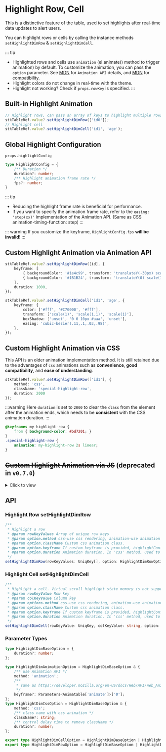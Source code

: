 # Highlight Row, Cell

This is a distinctive feature of the table, used to set highlights after real-time data updates to alert users.

You can highlight rows or cells by calling the instance methods `setHighlightDimRow` & `setHighlightDimCell`.

::: tip 
* Highlighted rows and cells use `animation` (el.animate() method to trigger animation) by default. To customize the animation, you can pass the `option` parameter. See [MDN](https://developer.mozilla.org/en-US/docs/Web/API/Web_Animations_API) for `Animation API` details, and [MDN](https://developer.mozilla.org/en-US/docs/Web/API/Element/animate#browser_compatibility) for compatibility.
* Highlight colors do not change in real-time with the theme.
* Highlight not working? Check if `props.rowKey` is specified.
:::


## Built-in Highlight Animation

```ts
// Highlight rows, can pass an array of keys to highlight multiple rows at once for better performance
stkTableRef.value?.setHighlightDimRow(['id0']); 
// Highlight cell
stkTableRef.value?.setHighlightDimCell('id1', 'age');
```
<demo vue="advanced/highlight/Highlight.vue"></demo>

## Global Highlight Configuration
`props.highlightConfig`

```ts
type HighlightConfig = {
    /** Duration */
    duration?: number;
    /** Highlight animation frame rate */
    fps?: number;
}

```
::: tip
- Reducing the highlight frame rate is beneficial for performance.
- If you want to specify the animation frame rate, refer to the `easing: 'step(xx)'` implementation of the Animation API. (Same as CSS animation-timing-function: step)
:::

::: warning
If you customize the keyframe, `HighlightConfig.fps` **will be invalid**!
:::



## Custom Highlight Animation via Animation API
```ts
stkTableRef.value?.setHighlightDimRow([id], {
    keyframe: [
        { backgroundColor: '#1e4c99', transform: 'translateY(-30px) scale(0.6)', opacity: 0, easing: 'cubic-bezier(.11,.1,.03,.98)' },
        { backgroundColor: '#1B1B24', transform: 'translateY(0) scale(1)', opacity: 1 },
    ],
    duration: 1000,
});

stkTableRef.value?.setHighlightDimCell('id1', 'age', {
    keyframe: {
        color: ['#fff', '#C70000', '#fff'],
        transform: ['scale(1)', 'scale(1.1)', 'scale(1)'],
        boxShadow: ['unset', '0 0 10px #aaa', 'unset'],
        easing: 'cubic-bezier(.11,.1,.03,.98)',
    },
});
```

<demo vue="advanced/highlight/HighlightAnimation.vue"></demo>

## Custom Highlight Animation via CSS
This API is an older animation implementation method. It is still retained due to the advantages of `css` animations such as **convenience**, **good compatibility**, and **ease of understanding**.

```ts
stkTableRef.value?.setHighlightDimRow(['id1'], { 
    method: 'css',
    className: 'special-highlight-row',
    duration: 2000
});
```
:::warning
Here `duration` is set to `2000` to clear the `class` from the element after the animation ends, which needs to be **consistent** with the CSS animation duration.
:::
```css
@keyframes my-highlight-row {
    from { background-color: #bd7201; }
}
.special-highlight-row {
    animation: my-highlight-row 2s linear;
}

```
<demo vue="advanced/highlight/HighlightCss.vue"></demo>

## ~~Custom Highlight Animation via JS~~ (deprecated in `v0.7.0`)
<details>
<summary>
    Click to view
</summary>
<pre>
stkTableRef.value?.setHighlightDimRow(['id1'], { 
    method: 'js',
    duration: 2000
});
</pre>
Not recommended as it requires manual color calculation and has poor performance. Depends on `d3-interpolate`.
</details>


## API

### Highlight Row  setHighlightDimRow
```ts
/**
 * Highlight a row
 * @param rowKeyValues Array of unique row keys
 * @param option.method css-use css rendering, animation-use animation api. Default animation
 * @param option.className Custom css animation class.
 * @param option.keyframe If custom keyframe is provided, highlightConfig.fps will be invalid.
 * @param option.duration Animation duration. In 'css' method, used to remove class, needs to be consistent with custom animation duration if className is provided.
 */
setHighlightDimRow(rowKeyValues: UniqKey[], option: HighlightDimRowOption = {}): void;
```

### Highlight Cell setHighlightDimCell
```ts
/**
 * Highlight a cell. Virtual scroll highlight state memory is not supported yet.
 * @param rowKeyValue Row key
 * @param colKeyValue Column key
 * @param options.method css-use css rendering, animation-use animation api. Default animation;
 * @param option.className Custom css animation class.
 * @param option.keyframe If custom keyframe is provided, highlightConfig.fps will be invalid.
 * @param option.duration Animation duration. In 'css' method, used to remove class, needs to be consistent with custom animation duration if className is provided.
 */
setHighlightDimCell(rowKeyValue: UniqKey, colKeyValue: string, option: HighlightDimCellOption = {}): void;
```
### Parameter Types

```ts
type HighlightDimBaseOption = {
    duration?: number;
};

type HighlightDimAnimationOption = HighlightDimBaseOption & {
    /** use Animation API */
    method: 'animation';
    /**
     * same as https://developer.mozilla.org/en-US/docs/Web/API/Web_Animations_API/Keyframe_Formats
     */
    keyframe?: Parameters<Animatable['animate']>['0'];
};
type HighlightDimCssOption = HighlightDimBaseOption & {
    method: 'css';
    /** class name with css animation */
    className?: string;
    /** control delay time to remove className */
    duration?: number;
};

export type HighlightDimCellOption = HighlightDimBaseOption | HighlightDimAnimationOption | HighlightDimCssOption;
export type HighlightDimRowOption = HighlightDimBaseOption | HighlightDimAnimationOption | HighlightDimCssOption;

```
